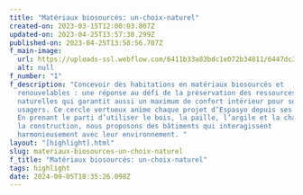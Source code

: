 ```yaml
---
title: "Matériaux biosourcés: un-choix-naturel"
created-on: 2023-03-15T12:00:03.807Z
updated-on: 2023-04-25T13:57:30.299Z
published-on: 2023-04-25T13:58:56.707Z
f_main-image:
  url: https://uploads-ssl.webflow.com/6411b33a83bdc1e072b34811/6447dc3b22807c026d246473_DSC_1362.jpg
  alt: null
f_number: "1"
f_description: "Concevoir des habitations en matériaux biosourcés et
  renouvelables : une réponse au défi de la préservation des ressources
  naturelles qui garantit aussi un maximum de confort intérieur pour ses
  usagers. Ce cercle vertueux anime chaque projet d’Espasyo depuis ses débuts.
  En prenant le parti d’utiliser le bois, la paille, l’argile et la chaux dans
  la construction, nous proposons des bâtiments qui interagissent
  harmonieusement avec leur environnement. "
layout: "[highlight].html"
slug: materiaux-biosources-un-choix-naturel
f_title: "Matériaux biosourcés: un-choix-naturel"
tags: highlight
date: 2024-09-05T18:35:26.098Z
---
```

